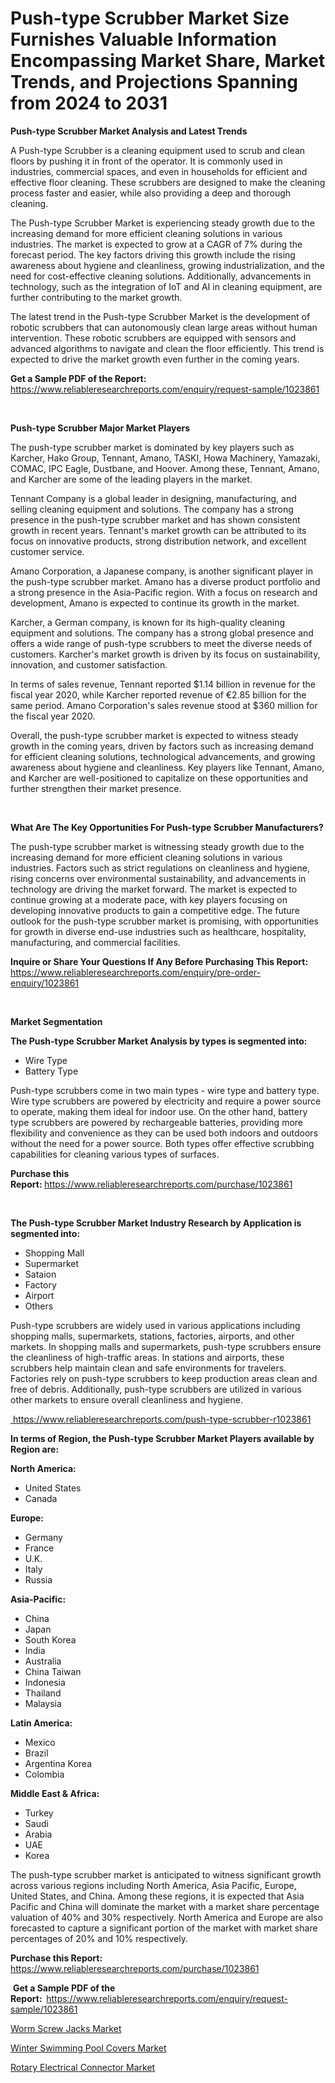 <p><h1>Push-type Scrubber Market Size Furnishes Valuable Information Encompassing Market Share, Market Trends, and Projections Spanning from 2024 to 2031</h1></p><p><strong>Push-type Scrubber Market Analysis and Latest Trends</strong></p>
<p><p>A Push-type Scrubber is a cleaning equipment used to scrub and clean floors by pushing it in front of the operator. It is commonly used in industries, commercial spaces, and even in households for efficient and effective floor cleaning. These scrubbers are designed to make the cleaning process faster and easier, while also providing a deep and thorough cleaning.</p><p>The Push-type Scrubber Market is experiencing steady growth due to the increasing demand for more efficient cleaning solutions in various industries. The market is expected to grow at a CAGR of 7% during the forecast period. The key factors driving this growth include the rising awareness about hygiene and cleanliness, growing industrialization, and the need for cost-effective cleaning solutions. Additionally, advancements in technology, such as the integration of IoT and AI in cleaning equipment, are further contributing to the market growth.</p><p>The latest trend in the Push-type Scrubber Market is the development of robotic scrubbers that can autonomously clean large areas without human intervention. These robotic scrubbers are equipped with sensors and advanced algorithms to navigate and clean the floor efficiently. This trend is expected to drive the market growth even further in the coming years.</p></p>
<p><strong>Get a Sample PDF of the Report:&nbsp;</strong> <a href="https://www.reliableresearchreports.com/enquiry/request-sample/1023861">https://www.reliableresearchreports.com/enquiry/request-sample/1023861</a></p>
<p>&nbsp;</p>
<p><strong>Push-type Scrubber Major Market Players</strong></p>
<p><p>The push-type scrubber market is dominated by key players such as Karcher, Hako Group, Tennant, Amano, TASKI, Howa Machinery, Yamazaki, COMAC, IPC Eagle, Dustbane, and Hoover. Among these, Tennant, Amano, and Karcher are some of the leading players in the market.</p><p>Tennant Company is a global leader in designing, manufacturing, and selling cleaning equipment and solutions. The company has a strong presence in the push-type scrubber market and has shown consistent growth in recent years. Tennant's market growth can be attributed to its focus on innovative products, strong distribution network, and excellent customer service.</p><p>Amano Corporation, a Japanese company, is another significant player in the push-type scrubber market. Amano has a diverse product portfolio and a strong presence in the Asia-Pacific region. With a focus on research and development, Amano is expected to continue its growth in the market.</p><p>Karcher, a German company, is known for its high-quality cleaning equipment and solutions. The company has a strong global presence and offers a wide range of push-type scrubbers to meet the diverse needs of customers. Karcher's market growth is driven by its focus on sustainability, innovation, and customer satisfaction.</p><p>In terms of sales revenue, Tennant reported $1.14 billion in revenue for the fiscal year 2020, while Karcher reported revenue of €2.85 billion for the same period. Amano Corporation's sales revenue stood at $360 million for the fiscal year 2020.</p><p>Overall, the push-type scrubber market is expected to witness steady growth in the coming years, driven by factors such as increasing demand for efficient cleaning solutions, technological advancements, and growing awareness about hygiene and cleanliness. Key players like Tennant, Amano, and Karcher are well-positioned to capitalize on these opportunities and further strengthen their market presence.</p></p>
<p>&nbsp;</p>
<p><strong>What Are The Key Opportunities For Push-type Scrubber Manufacturers?</strong></p>
<p><p>The push-type scrubber market is witnessing steady growth due to the increasing demand for more efficient cleaning solutions in various industries. Factors such as strict regulations on cleanliness and hygiene, rising concerns over environmental sustainability, and advancements in technology are driving the market forward. The market is expected to continue growing at a moderate pace, with key players focusing on developing innovative products to gain a competitive edge. The future outlook for the push-type scrubber market is promising, with opportunities for growth in diverse end-use industries such as healthcare, hospitality, manufacturing, and commercial facilities.</p></p>
<p><strong>Inquire or Share Your Questions If Any Before Purchasing This Report:</strong> <a href="https://www.reliableresearchreports.com/enquiry/pre-order-enquiry/1023861">https://www.reliableresearchreports.com/enquiry/pre-order-enquiry/1023861</a></p>
<p>&nbsp;</p>
<p><strong>Market Segmentation</strong></p>
<p><strong>The Push-type Scrubber Market Analysis by types is segmented into:</strong></p>
<p><ul><li>Wire Type</li><li>Battery Type</li></ul></p>
<p><p>Push-type scrubbers come in two main types - wire type and battery type. Wire type scrubbers are powered by electricity and require a power source to operate, making them ideal for indoor use. On the other hand, battery type scrubbers are powered by rechargeable batteries, providing more flexibility and convenience as they can be used both indoors and outdoors without the need for a power source. Both types offer effective scrubbing capabilities for cleaning various types of surfaces.</p></p>
<p><strong>Purchase this Report:&nbsp;</strong><a href="https://www.reliableresearchreports.com/purchase/1023861">https://www.reliableresearchreports.com/purchase/1023861</a></p>
<p>&nbsp;</p>
<p><strong>The Push-type Scrubber Market Industry Research by Application is segmented into:</strong></p>
<p><ul><li>Shopping Mall</li><li>Supermarket</li><li>Sataion</li><li>Factory</li><li>Airport</li><li>Others</li></ul></p>
<p><p>Push-type scrubbers are widely used in various applications including shopping malls, supermarkets, stations, factories, airports, and other markets. In shopping malls and supermarkets, push-type scrubbers ensure the cleanliness of high-traffic areas. In stations and airports, these scrubbers help maintain clean and safe environments for travelers. Factories rely on push-type scrubbers to keep production areas clean and free of debris. Additionally, push-type scrubbers are utilized in various other markets to ensure overall cleanliness and hygiene.</p></p>
<p><a href="https://www.reliableresearchreports.com/push-type-scrubber-r1023861">&nbsp;https://www.reliableresearchreports.com/push-type-scrubber-r1023861</a></p>
<p><strong>In terms of Region, the Push-type Scrubber Market Players available by Region are:</strong></p>
<p>
    <p> <strong> North America: </strong>
        <ul>
            <li>United States</li>
            <li>Canada</li>
        </ul>
        </p> 
    <p> <strong> Europe: </strong>
        <ul>
            <li>Germany</li>
            <li>France</li>
            <li>U.K.</li>
            <li>Italy</li>
            <li>Russia</li>
        </ul>
        </p> 
    <p> <strong> Asia-Pacific: </strong>
        <ul>
            <li>China</li>
            <li>Japan</li>
            <li>South Korea</li>
            <li>India</li>
            <li>Australia</li>
            <li>China Taiwan</li>
            <li>Indonesia</li>
            <li>Thailand</li>
            <li>Malaysia</li>
        </ul>
        </p> 
    <p> <strong> Latin America: </strong>
        <ul>
            <li>Mexico</li>
            <li>Brazil</li>
            <li>Argentina Korea</li>
            <li>Colombia</li>
        </ul>
        </p> 
    <p> <strong> Middle East & Africa: </strong>
        <ul>
            <li>Turkey</li>
            <li>Saudi</li>
            <li>Arabia</li>
            <li>UAE</li>
            <li>Korea</li>
        </ul>
    </p>
    </p>
<p><p>The push-type scrubber market is anticipated to witness significant growth across various regions including North America, Asia Pacific, Europe, United States, and China. Among these regions, it is expected that Asia Pacific and China will dominate the market with a market share percentage valuation of 40% and 30% respectively. North America and Europe are also forecasted to capture a significant portion of the market with market share percentages of 20% and 10% respectively.</p></p>
<p><strong>Purchase this Report: </strong><a href="https://www.reliableresearchreports.com/purchase/1023861">https://www.reliableresearchreports.com/purchase/1023861</a></p>
<p>&nbsp;<strong>Get a Sample PDF of the Report:&nbsp;&nbsp;</strong><a href="https://www.reliableresearchreports.com/enquiry/request-sample/1023861">https://www.reliableresearchreports.com/enquiry/request-sample/1023861</a></p>
<p><strong></strong></p>
<p><p><a href="https://www.linkedin.com/pulse/worm-screw-jacks-market-outlook-industry-overview-forecast-jawee?trackingId=KxB17ZwCaCIxU5afaJ5SWQ%3D%3D">Worm Screw Jacks Market</a></p><p><a href="https://www.linkedin.com/pulse/winter-swimming-pool-covers-market-analysis-sze-forecasted-0ejje?trackingId=b1mLhIOrHUbrxMjgNWnPLw%3D%3D">Winter Swimming Pool Covers Market</a></p><p><a href="https://www.linkedin.com/pulse/analyzing-rotary-electrical-connector-market-global-industry-perspective-it2se?trackingId=UXWDY8NosXbkrEFLVV0wzQ%3D%3D">Rotary Electrical Connector Market</a></p></p>